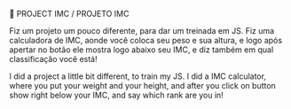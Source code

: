 :dart: PROJECT IMC / PROJETO IMC

Fiz um projeto um pouco diferente, para dar um treinada em JS. 
Fiz uma calculadora de IMC, aonde você coloca seu peso e sua altura, e logo após apertar no botão ele mostra logo abaixo seu IMC, 
e diz também em qual classificação você está!


I did a project a little bit different, to train my JS. 
I did a IMC calculator, where you put your weight and your height, and after you click on button show right below your IMC,
and say which rank are you in!

